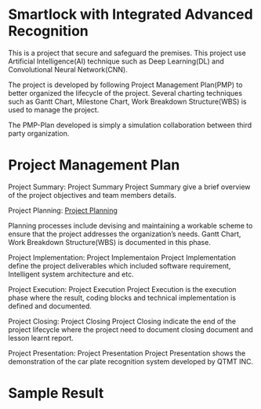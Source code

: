 # Smartlock with Integrated Advanced Recognition
This is a project that secure and safeguard the premises. This project use Artificial Intelligence(AI) technique such as Deep Learning(DL) and Convolutional Neural Network(CNN).

The project is developed by following Project Management Plan(PMP) to better organized the lifecycle of the project. Several charting techniques such as Gantt Chart, Milestone Chart, Work Breakdown Structure(WBS) is used to manage the project.

The PMP-Plan developed is simply a simulation collaboration between third party organization.

# Project Management Plan
Project Summary: Project Summary
Project Summary give a brief overview of the project objectives and team members details.

Project Planning: <a href="REPORT/1.0 Project Summary.md" > Project Planning </a> 

Planning processes include devising and maintaining a workable scheme to ensure that the project addresses the organization’s needs. Gantt Chart, Work Breakdown Structure(WBS) is documented in this phase.

Project Implementation: Project Implementaion
Project Implementation define the project deliverables which included software requirement, Intelligent system architecture and etc.

Project Execution: Project Execution
Project Execution is the execution phase where the result, coding blocks and technical implementation is defined and documented.

Project Closing: Project Closing
Project Closing indicate the end of the project lifecycle where the project need to document closing document and lesson learnt report.

Project Presentation: Project Presentation
Project Presentation shows the demonstration of the car plate recognition system developed by QTMT INC.

# Sample Result

